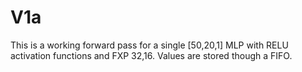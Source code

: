 # V1a

This is a working forward pass for a single [50,20,1] MLP with RELU activation functions and FXP 32,16. Values are stored though a FIFO.